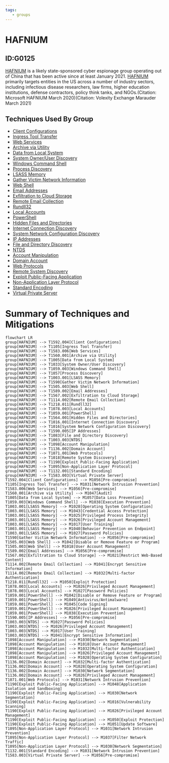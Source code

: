 ```yaml
---
tags:
   - groups
---
```

# HAFNIUM
## ID:G0125
[HAFNIUM](/mitre/groups/G0125) is a likely state-sponsored cyber espionage group operating out of China that has been active since at least January 2021. [HAFNIUM](/mitre/groups/G0125) primarily targets entities in the US across a number of industry sectors, including infectious disease researchers, law firms, higher education institutions, defense contractors, policy think tanks, and NGOs.(Citation: Microsoft HAFNIUM March 2020)(Citation: Volexity Exchange Marauder March 2021)
## Techniques Used By Group
* [Client Configurations](/mitre/techniques/T1592/004)
* [Ingress Tool Transfer](/mitre/techniques/T1105)
* [Web Services](/mitre/techniques/T1583/006)
* [Archive via Utility](/mitre/techniques/T1560/001)
* [Data from Local System](/mitre/techniques/T1005)
* [System Owner/User Discovery](/mitre/techniques/T1033)
* [Windows Command Shell](/mitre/techniques/T1059/003)
* [Process Discovery](/mitre/techniques/T1057)
* [LSASS Memory](/mitre/techniques/T1003/001)
* [Gather Victim Network Information](/mitre/techniques/T1590)
* [Web Shell](/mitre/techniques/T1505/003)
* [Email Addresses](/mitre/techniques/T1589/002)
* [Exfiltration to Cloud Storage](/mitre/techniques/T1567/002)
* [Remote Email Collection](/mitre/techniques/T1114/002)
* [Rundll32](/mitre/techniques/T1218/011)
* [Local Accounts](/mitre/techniques/T1078/003)
* [PowerShell](/mitre/techniques/T1059/001)
* [Hidden Files and Directories](/mitre/techniques/T1564/001)
* [Internet Connection Discovery](/mitre/techniques/T1016/001)
* [System Network Configuration Discovery](/mitre/techniques/T1016)
* [IP Addresses](/mitre/techniques/T1590/005)
* [File and Directory Discovery](/mitre/techniques/T1083)
* [NTDS](/mitre/techniques/T1003/003)
* [Account Manipulation](/mitre/techniques/T1098)
* [Domain Account](/mitre/techniques/T1136/002)
* [Web Protocols](/mitre/techniques/T1071/001)
* [Remote System Discovery](/mitre/techniques/T1018)
* [Exploit Public-Facing Application](/mitre/techniques/T1190)
* [Non-Application Layer Protocol](/mitre/techniques/T1095)
* [Standard Encoding](/mitre/techniques/T1132/001)
* [Virtual Private Server](/mitre/techniques/T1583/003)

# Summary of Techniques and Mitigations
```mermaid
flowchart LR
group[HAFNIUM] --> T1592.004[Client Configurations]
group[HAFNIUM] --> T1105[Ingress Tool Transfer]
group[HAFNIUM] --> T1583.006[Web Services]
group[HAFNIUM] --> T1560.001[Archive via Utility]
group[HAFNIUM] --> T1005[Data from Local System]
group[HAFNIUM] --> T1033[System Owner/User Discovery]
group[HAFNIUM] --> T1059.003[Windows Command Shell]
group[HAFNIUM] --> T1057[Process Discovery]
group[HAFNIUM] --> T1003.001[LSASS Memory]
group[HAFNIUM] --> T1590[Gather Victim Network Information]
group[HAFNIUM] --> T1505.003[Web Shell]
group[HAFNIUM] --> T1589.002[Email Addresses]
group[HAFNIUM] --> T1567.002[Exfiltration to Cloud Storage]
group[HAFNIUM] --> T1114.002[Remote Email Collection]
group[HAFNIUM] --> T1218.011[Rundll32]
group[HAFNIUM] --> T1078.003[Local Accounts]
group[HAFNIUM] --> T1059.001[PowerShell]
group[HAFNIUM] --> T1564.001[Hidden Files and Directories]
group[HAFNIUM] --> T1016.001[Internet Connection Discovery]
group[HAFNIUM] --> T1016[System Network Configuration Discovery]
group[HAFNIUM] --> T1590.005[IP Addresses]
group[HAFNIUM] --> T1083[File and Directory Discovery]
group[HAFNIUM] --> T1003.003[NTDS]
group[HAFNIUM] --> T1098[Account Manipulation]
group[HAFNIUM] --> T1136.002[Domain Account]
group[HAFNIUM] --> T1071.001[Web Protocols]
group[HAFNIUM] --> T1018[Remote System Discovery]
group[HAFNIUM] --> T1190[Exploit Public-Facing Application]
group[HAFNIUM] --> T1095[Non-Application Layer Protocol]
group[HAFNIUM] --> T1132.001[Standard Encoding]
group[HAFNIUM] --> T1583.003[Virtual Private Server]
T1592.004[Client Configurations] --> M1056[Pre-compromise]
T1105[Ingress Tool Transfer] --> M1031[Network Intrusion Prevention]
T1583.006[Web Services] --> M1056[Pre-compromise]
T1560.001[Archive via Utility] --> M1047[Audit]
T1005[Data from Local System] --> M1057[Data Loss Prevention]
T1059.003[Windows Command Shell] --> M1038[Execution Prevention]
T1003.001[LSASS Memory] --> M1028[Operating System Configuration]
T1003.001[LSASS Memory] --> M1043[Credential Access Protection]
T1003.001[LSASS Memory] --> M1025[Privileged Process Integrity]
T1003.001[LSASS Memory] --> M1026[Privileged Account Management]
T1003.001[LSASS Memory] --> M1017[User Training]
T1003.001[LSASS Memory] --> M1040[Behavior Prevention on Endpoint]
T1003.001[LSASS Memory] --> M1027[Password Policies]
T1590[Gather Victim Network Information] --> M1056[Pre-compromise]
T1505.003[Web Shell] --> M1042[Disable or Remove Feature or Program]
T1505.003[Web Shell] --> M1018[User Account Management]
T1589.002[Email Addresses] --> M1056[Pre-compromise]
T1567.002[Exfiltration to Cloud Storage] --> M1021[Restrict Web-Based Content]
T1114.002[Remote Email Collection] --> M1041[Encrypt Sensitive Information]
T1114.002[Remote Email Collection] --> M1032[Multi-factor Authentication]
T1218.011[Rundll32] --> M1050[Exploit Protection]
T1078.003[Local Accounts] --> M1026[Privileged Account Management]
T1078.003[Local Accounts] --> M1027[Password Policies]
T1059.001[PowerShell] --> M1042[Disable or Remove Feature or Program]
T1059.001[PowerShell] --> M1049[Antivirus/Antimalware]
T1059.001[PowerShell] --> M1045[Code Signing]
T1059.001[PowerShell] --> M1026[Privileged Account Management]
T1059.001[PowerShell] --> M1038[Execution Prevention]
T1590.005[IP Addresses] --> M1056[Pre-compromise]
T1003.003[NTDS] --> M1027[Password Policies]
T1003.003[NTDS] --> M1026[Privileged Account Management]
T1003.003[NTDS] --> M1017[User Training]
T1003.003[NTDS] --> M1041[Encrypt Sensitive Information]
T1098[Account Manipulation] --> M1030[Network Segmentation]
T1098[Account Manipulation] --> M1018[User Account Management]
T1098[Account Manipulation] --> M1032[Multi-factor Authentication]
T1098[Account Manipulation] --> M1026[Privileged Account Management]
T1098[Account Manipulation] --> M1028[Operating System Configuration]
T1136.002[Domain Account] --> M1032[Multi-factor Authentication]
T1136.002[Domain Account] --> M1028[Operating System Configuration]
T1136.002[Domain Account] --> M1030[Network Segmentation]
T1136.002[Domain Account] --> M1026[Privileged Account Management]
T1071.001[Web Protocols] --> M1031[Network Intrusion Prevention]
T1190[Exploit Public-Facing Application] --> M1048[Application Isolation and Sandboxing]
T1190[Exploit Public-Facing Application] --> M1030[Network Segmentation]
T1190[Exploit Public-Facing Application] --> M1016[Vulnerability Scanning]
T1190[Exploit Public-Facing Application] --> M1026[Privileged Account Management]
T1190[Exploit Public-Facing Application] --> M1050[Exploit Protection]
T1190[Exploit Public-Facing Application] --> M1051[Update Software]
T1095[Non-Application Layer Protocol] --> M1031[Network Intrusion Prevention]
T1095[Non-Application Layer Protocol] --> M1037[Filter Network Traffic]
T1095[Non-Application Layer Protocol] --> M1030[Network Segmentation]
T1132.001[Standard Encoding] --> M1031[Network Intrusion Prevention]
T1583.003[Virtual Private Server] --> M1056[Pre-compromise]
```
